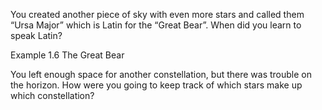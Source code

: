 <p class="main-text small-text">
    You created another piece of sky with even more stars and called them “Ursa Major” which is Latin for the “Great Bear”.
    When did you learn to speak Latin?
</p>
<p class="main-text small-text">Example 1.6 The Great Bear</p>
<script type="text/p5" data-autoplay src="/sketches/chapter-1/great-bear.js"></script>
<p class="main-text small-text">
    You left enough space for another constellation, but there was trouble on the horizon. How were you going to keep track
    of which stars make up which constellation?
</p>
